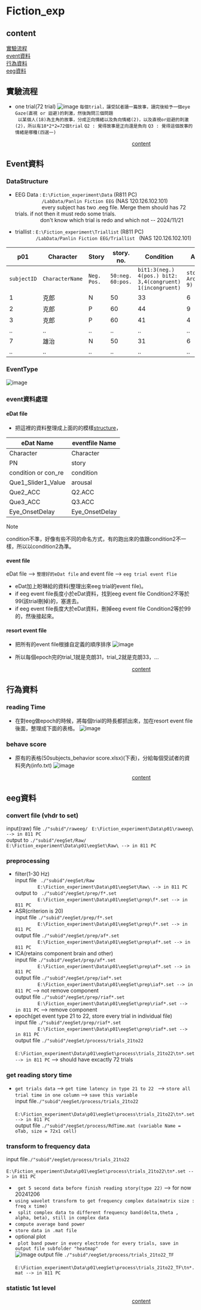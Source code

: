 # Fiction_exp
## content
[實驗流程](#實驗流程)  
[event資料](#Event資料)    
[行為資料](#行為資料)   
[eeg資料](#eeg資料)   

## 實驗流程
- one trial(72 trial)
![image](https://github.com/user-attachments/assets/1579ce99-fcbb-4a85-a4e2-c8c7785c4052)
```每個trial，讓受試者讀一篇故事，讀完後給予一個eye Gaze(直視 or 迴避)的刺激，然後詢問三個問題```  
``` 以某個人(18)為主角的故事，分成正向情緒以及負向情緒(2)，以及直視or迴避的刺激(2)，所以有18*2*2=72個trial```
``` Q2 : 覺得故事是正向還是負向 ```
``` Q3 : 覺得這個故事的情緒是哪種(四選一) ```
  
&ensp;&ensp;&ensp;&ensp;&ensp;&ensp;&ensp;&ensp;&ensp;&ensp;&ensp;&ensp;&ensp;&ensp;&ensp;&ensp;&ensp;&ensp;&ensp;&ensp;&ensp;&ensp;&ensp;&ensp;&ensp;&ensp;&ensp;&ensp;&ensp;&ensp;&ensp;&ensp;&ensp;&ensp;&ensp;&ensp;&ensp;&ensp;&ensp;&ensp;&ensp;&ensp;&ensp;&ensp;&ensp;&ensp;&ensp;&ensp;[content](#content)

## Event資料
### DataStructure
- EEG Data : ```E:\Fiction_experiment\Data``` (R811 PC)  
&nbsp;&nbsp;&nbsp;&nbsp;&nbsp;&nbsp;&nbsp;&nbsp;&nbsp;&nbsp;&nbsp;&nbsp;&nbsp;&nbsp;&nbsp;&nbsp;&nbsp; ```/LabData/Panlin Fiction EEG``` (NAS 120.126.102.101)  
&nbsp;&nbsp;&nbsp;&nbsp;&nbsp;&nbsp;&nbsp;&nbsp;&nbsp;&nbsp;&nbsp;&nbsp;&nbsp;&nbsp;&nbsp;&nbsp;&nbsp; every subject has two .eeg file. Merge them should has 72 trials. if not then it must redo some trials.  
&nbsp;&nbsp;&nbsp;&nbsp;&nbsp;&nbsp;&nbsp;&nbsp;&nbsp;&nbsp;&nbsp;&nbsp;&nbsp;&nbsp;&nbsp;&nbsp;&nbsp;don't know which trial is redo and which not -- 2024/11/21

- triallist : ```E:\Fiction_experiment\Triallist``` (R811 PC)   
&nbsp;&nbsp;&nbsp;&nbsp;&nbsp;&nbsp;&nbsp;&nbsp;&nbsp;&nbsp;&nbsp;&nbsp;&nbsp;&nbsp;```/LabData/Panlin Fiction EEG/Triallist ``` (NAS 120.126.102.101)  
  
| p01 | Character |	Story |	story. no. | Condition | Arousal | Q2.ACC | Q3.ACC | Eye.OnsetDelay | number |  latency | type | Condition2 | Condition3 |
|---|---|---|---|---|---|---|---|---|---|---|---|---|---|
| `subjectID` | `CharacterName` |	`Neg. Pos.` |	`50:neg. 60:pos.` | `bit1:3(neg.)         4(pos.) bit2: 3,4(congruent) 1(incongruent)` | `story_tone Arousal(1-9)` | `Q2.Accuracy subject_think_positive_or_negetive` | `Q3.Accuracy 1/4_emtion_select` | `??` | `index in eeg event file` | `eeg latency` | `eeg event type` | `story condition(emotion)` | `subject think condition(emotion)` |
| 1 | 克郎 | N | 50 | 33 | 6 | 1 | 1 | 0 | 7 | 58365 | S31 | 33 | 33 | 
| 2 | 克郎 | P | 60 | 44 | 9 | 1 | 1 | 0 | 15 | 94998 | S31 | 44 | 44 | 
| 3 | 克郎 | P | 60 | 41 | 4 | 1 | 1 | 0 | 23 | 121347 | S31 | 41 | 41 | 
|..|..|..|..|..|..|..|..|..|..|..|..|..|
| 7 | 雄治 | N | 50 | 31 | 6 | 1 | 0 | 0 | 55 | 285595 | S31 | 319 | 319 |
|..|..|..|..|..|..|..|..|..|..|..|..|..|..|

### EventType
![image](https://github.com/user-attachments/assets/0f1bf32d-ef89-422c-aa2b-2798024333e1)

### event資料處理
#### eDat file
- 把這裡的資料整理成上面的的模樣[structure](#DataStructure)，

| eDat Name | eventfile Name |
|--|--|
| Character | Character |
| PN | story |
| condition or con_re | condition |
| Que1_Slider1_Value | arousal |
| Que2_ACC | Q2.ACC |
| Que3_ACC | Q3.ACC |
| Eye_OnsetDelay | Eye_OnsetDelay |

> [!Note]
> condition不準，好像有些不同的命名方式，有的跑出來的值跟condition2不一樣，所以以condition2為準。

#### event file 
eDat file --> `整理好的eDat file` and event file --> `eeg trial event flie`    
- eDat加上盼琳給的資料(整理出來eeg trial的event file)。
- if eeg event file長度小於eDat資料，找到eeg event file Condition2不等於99(該trial刪掉)的，塞進去。
- if eeg event file長度大於eDat資料，刪掉eeg event file Condition2等於99的，然後接起來。

#### resort event file
- 把所有的event file根據自定義的順序排序
![image](https://github.com/user-attachments/assets/8b14059a-6114-4b18-bf98-d2b76757937b)

- 所以每個epoch完的trial_1就是克朗31，trial_2就是克朗33，...
   
&ensp;&ensp;&ensp;&ensp;&ensp;&ensp;&ensp;&ensp;&ensp;&ensp;&ensp;&ensp;&ensp;&ensp;&ensp;&ensp;&ensp;&ensp;&ensp;&ensp;&ensp;&ensp;&ensp;&ensp;&ensp;&ensp;&ensp;&ensp;&ensp;&ensp;&ensp;&ensp;&ensp;&ensp;&ensp;&ensp;&ensp;&ensp;&ensp;&ensp;&ensp;&ensp;&ensp;&ensp;&ensp;&ensp;&ensp;&ensp;[content](#content)

## 行為資料
### reading Time
- 在對eeg做epoch的時候，將每個trial的時長都抓出來，加在resort event file後面，整理成下面的表格。
![image](https://github.com/user-attachments/assets/183f75f8-1ef3-44a0-8163-7c03f5486f76)
### behave score 
- 原有的表格(50subjects_behavior score.xlsx)(下表)，分給每個受試者的資料夾內(info.txt)
![image](https://github.com/user-attachments/assets/441b38f9-1a91-4d7a-91a4-602bc51f2734)  



     
&ensp;&ensp;&ensp;&ensp;&ensp;&ensp;&ensp;&ensp;&ensp;&ensp;&ensp;&ensp;&ensp;&ensp;&ensp;&ensp;&ensp;&ensp;&ensp;&ensp;&ensp;&ensp;&ensp;&ensp;&ensp;&ensp;&ensp;&ensp;&ensp;&ensp;&ensp;&ensp;&ensp;&ensp;&ensp;&ensp;&ensp;&ensp;&ensp;&ensp;&ensp;&ensp;&ensp;&ensp;&ensp;&ensp;&ensp;&ensp;[content](#content)

## eeg資料
### convert file (vhdr to set)
input(raw) file `./"subid"/raweeg/ ` `E:\Fiction_experiment\Data\p01\raweeg\ --> in 811 PC`  
output to `./"subid"/eegSet/Raw/ ` `E:\Fiction_experiment\Data\p01\eegSet\Raw\ --> in 811 PC`  
### preprocessing 
- filter(1-30 Hz)  
input file ` ./"subid"/eegSet/Raw`    
&ensp;&ensp;&ensp;&ensp;&ensp;&ensp;&ensp;&ensp; `E:\Fiction_experiment\Data\p01\eegSet\Raw\ --> in 811 PC`  
output to ` ./"subid"/eegSet/prep/f*.set`    
&ensp;&ensp;&ensp;&ensp;&ensp;&ensp;&ensp;&ensp; `E:\Fiction_experiment\Data\p01\eegSet\prep\f*.set --> in 811 PC`
- ASR(criterion is 20)   
input file `./"subid"/eegSet/prep/f*.set`    
&ensp;&ensp;&ensp;&ensp;&ensp;&ensp;&ensp;&ensp; `E:\Fiction_experiment\Data\p01\eegSet\prep\f*.set --> in 811 PC`  
output file `./"subid"/eegSet/prep/af*.set`    
&ensp;&ensp;&ensp;&ensp;&ensp;&ensp;&ensp;&ensp; `E:\Fiction_experiment\Data\p01\eegSet\prep\af*.set --> in 811 PC`  
- ICA(retains component brain and other)  
input file `./"subid"/eegSet/prep/af*.set`  
&ensp;&ensp;&ensp;&ensp;&ensp;&ensp;&ensp;&ensp; `E:\Fiction_experiment\Data\p01\eegSet\prep\af*.set --> in 811 PC`  
output file `./"subid"/eegSet/prep/iaf*.set`    
&ensp;&ensp;&ensp;&ensp;&ensp;&ensp;&ensp;&ensp; `E:\Fiction_experiment\Data\p01\eegSet\prep\iaf*.set --> in 811 PC`  --> not remove component    
output file `./"subid"/eegSet/prep/riaf*.set`    
&ensp;&ensp;&ensp;&ensp;&ensp;&ensp;&ensp;&ensp; `E:\Fiction_experiment\Data\p01\eegSet\prep\riaf*.set --> in 811 PC`  --> remove component
- epoch(get event type 21 to 22, store every trial in individual file)  
input file `./"subid"/eegSet/prep/riaf*.set`    
&ensp;&ensp;&ensp;&ensp;&ensp;&ensp;&ensp;&ensp; `E:\Fiction_experiment\Data\p01\eegSet\prep\riaf*.set --> in 811 PC`  
output file `./"subid"/eegSet/process/trials_21to22`  
&ensp;&ensp;&ensp;&ensp;&ensp;&ensp;&ensp;&ensp; `E:\Fiction_experiment\Data\p01\eegSet\process\trials_21to22\tn*.set --> in 811 PC`  --> should have excactly 72 trials   
### get reading story time  
- `get trials data` -->  `get time latency in type 21 to 22 ` --> `store all trial time in one column` --> `save this variable`   
input file`./"subid"/eegSet/process/trials_21to22`  
&ensp;&ensp;&ensp;&ensp;&ensp;&ensp;&ensp;&ensp; `E:\Fiction_experiment\Data\p01\eegSet\process\trials_21to22\tn*.set --> in 811 PC`  
output file `./"subid"/eegSet/process/RdTime.mat (variable Name = oTab, size = 72x1 cell)`
### transform to frequency data
input file`./"subid"/eegSet/process/trials_21to22`  
&ensp;&ensp;&ensp;&ensp;&ensp;&ensp;&ensp;&ensp; `E:\Fiction_experiment\Data\p01\eegSet\process\trials_21to22\tn*.set --> in 811 PC`   
- ` get 5 second data before finish reading story(type 22)` --> for now 20241206
- ` using wavelet transform to get frequency complex data(matrix size : freq x time) `
- ` split complex data to different frequency band(delta,theta , alpha, beta), still in complex data`
- ` compute average band power `
- ` store data in .mat file `
- optional plot
- ` plot band power in every electrode for every trials, save in output file subfolder "heatmap"`  
 ![image](https://github.com/user-attachments/assets/062c6877-3b56-4171-80ea-fab04d40fd2e)
output file `./"subid"/eegSet/process/trials_21to22_TF`
&ensp;&ensp;&ensp;&ensp;&ensp;&ensp;&ensp;&ensp; `E:\Fiction_experiment\Data\p01\eegSet\process\trials_21to22_TF\tn*.mat --> in 811 PC`
### statistic 1st level 
  
&ensp;&ensp;&ensp;&ensp;&ensp;&ensp;&ensp;&ensp;&ensp;&ensp;&ensp;&ensp;&ensp;&ensp;&ensp;&ensp;&ensp;&ensp;&ensp;&ensp;&ensp;&ensp;&ensp;&ensp;&ensp;&ensp;&ensp;&ensp;&ensp;&ensp;&ensp;&ensp;&ensp;&ensp;&ensp;&ensp;&ensp;&ensp;&ensp;&ensp;&ensp;&ensp;&ensp;&ensp;&ensp;&ensp;&ensp;&ensp;[content](#content)   

